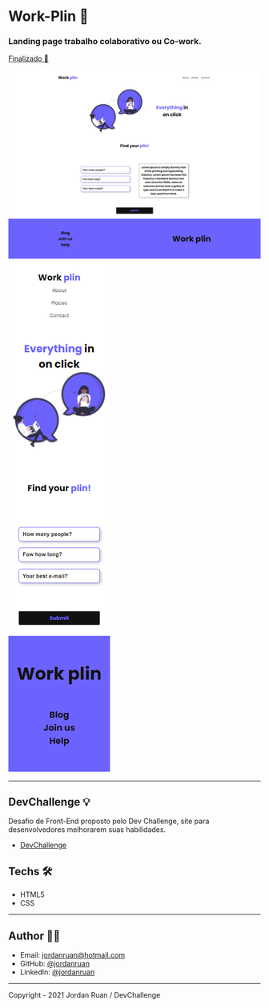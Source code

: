 # Work-Plin 💼

### Landing page trabalho colaborativo ou Co-work.

<a href="https://jordanruan.github.io/work-plin/">Finalizado 🚀</a>

![banner](https://github.com/jordanruan/work-plin/blob/main/img/modelo-desktop.png?raw=true)
![banner](https://github.com/jordanruan/work-plin/blob/main/img/modelo-mobile.png?raw=true)

---

## DevChallenge 💡

Desafio de Front-End proposto pelo Dev Challenge, site para desenvolvedores melhorarem suas habilidades.

- <a href="https://devchallenge.com.br/challenges/5ec9a7fc10e94a38493d3910/details">DevChallenge</a>

## Techs 🛠

- HTML5
- CSS

---

## Author 👨‍💻

- Email: jordanruan@hotmail.com
- GitHub: [@jordanruan](https://github.com/jordanruan)
- LinkedIn: [@jordanruan](https://linkedin.com/in/jordanruan)

---

Copyright - 2021 Jordan Ruan / DevChallenge
